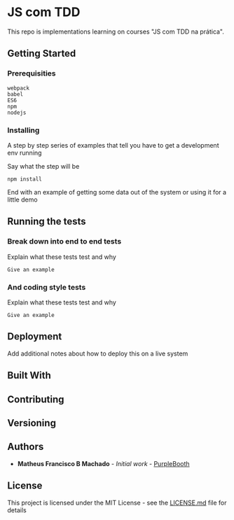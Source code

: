 # JS com TDD

This repo is implementations learning on courses "JS com TDD na prática".

## Getting Started






### Prerequisities


```
webpack
babel
ES6
npm 
nodejs
```

### Installing

A step by step series of examples that tell you have to get a development env running

Say what the step will be

```
npm install
```

End with an example of getting some data out of the system or using it for a little demo

## Running the tests



### Break down into end to end tests

Explain what these tests test and why

```
Give an example
```

### And coding style tests

Explain what these tests test and why

```
Give an example
```

## Deployment

Add additional notes about how to deploy this on a live system

## Built With



## Contributing



## Versioning



## Authors

* **Matheus Francisco B Machado** - *Initial work* - [PurpleBooth](https://github.com/matheusfrancisco)


## License

This project is licensed under the MIT License - see the [LICENSE.md](LICENSE.md) file for details

